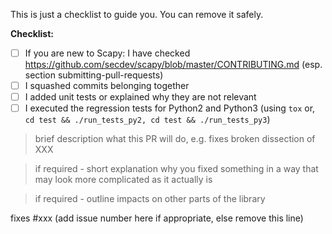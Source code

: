 This is just a checklist to guide you. You can remove it safely.

**Checklist:**

-   [ ] If you are new to Scapy: I have checked <https://github.com/secdev/scapy/blob/master/CONTRIBUTING.md> (esp. section submitting-pull-requests)
-   [ ] I squashed commits belonging together
-   [ ] I added unit tests or explained why they are not relevant
-   [ ] I executed the regression tests for Python2 and Python3 (using `tox` or, `cd test && ./run_tests_py2, cd test && ./run_tests_py3`)

> brief description what this PR will do, e.g. fixes broken dissection of XXX

> if required - short explanation why you fixed something in a way that may look more complicated as it actually is

> if required - outline impacts on other parts of the library

fixes #xxx (add issue number here if appropriate, else remove this line)

